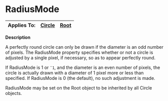 




<h1 class="heading"><span class="name">RadiusMode</span></h1>

| Applies To: | [Circle](../a-z/circle.md) | [Root](../a-z/root.md) |
| --- | --- | ---  |


**Description**


A perfectly round circle can only be drawn if the diameter is an odd number of pixels. The RadiusMode property specifies whether or not a circle is adjusted by a single pixel, if necessary, so as to appear perfectly round.


If RadiusMode is 1 or `¯1`, and the diameter is an even number of pixels, the circle is actually drawn with a diameter of 1 pixel more or less than specified. If RadiusMode is 0 (the default), no such adjustment is made.


RadiusMode may be set on the Root object to be inherited by all Circle objects.



